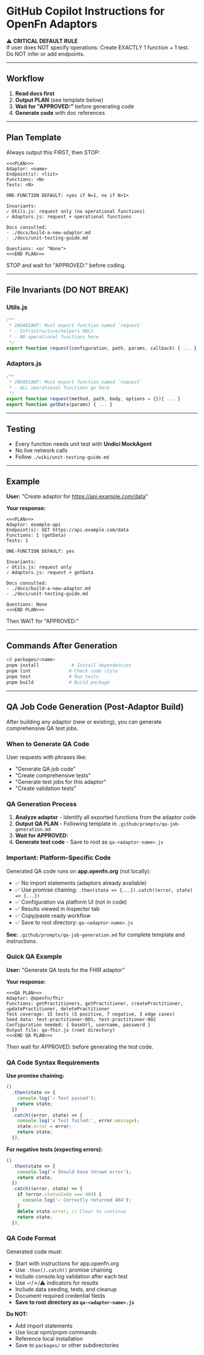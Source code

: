 # GitHub Copilot Instructions for OpenFn Adaptors

⚠️ **CRITICAL DEFAULT RULE**  
If user does NOT specify operations: Create EXACTLY 1 function + 1 test.  
Do NOT infer or add endpoints.

---

## Workflow

1. **Read docs first**
2. **Output PLAN** (see template below)
3. **Wait for "APPROVED:"** before generating code
4. **Generate code** with doc references

---

## Plan Template

Always output this FIRST, then STOP:

```
<<<PLAN>>>
Adaptor: <name>
Endpoint(s): <list>
Functions: <N>
Tests: <N>

ONE-FUNCTION DEFAULT: <yes if N=1, no if N>1>

Invariants:
✓ Utils.js: request only (no operational functions)
✓ Adaptors.js: request + operational functions

Docs consulted:
- ./docs/build-a-new-adaptor.md
- ./docs/unit-testing-guide.md

Questions: <or "None">
<<<END PLAN>>>
```

STOP and wait for "APPROVED:" before coding.

---

## File Invariants (DO NOT BREAK)

### Utils.js

```javascript
/**
 * INVARIANT: Must export function named `request`
 * - Infrastructure/helpers ONLY
 * - NO operational functions here
 */
export function request(configuration, path, params, callback) { ... }
```

### Adaptors.js

```javascript
/**
 * INVARIANT: Must export function named `request`
 * - ALL operational functions go here
 */
export function request(method, path, body, options = {}){ ... }
export function getData(params) { ... }
```

---

## Testing

- Every function needs unit test with **Undici MockAgent**
- No live network calls
- Follow `./wiki/unit-testing-guide.md`

---

## Example

**User:** "Create adaptor for https://api.example.com/data"

**Your response:**

```
<<<PLAN>>>
Adaptor: example-api
Endpoint(s): GET https://api.example.com/data
Functions: 1 (getData)
Tests: 1

ONE-FUNCTION DEFAULT: yes

Invariants:
✓ Utils.js: request only
✓ Adaptors.js: request + getData

Docs consulted:
- ./docs/build-a-new-adaptor.md
- ./docs/unit-testing-guide.md

Questions: None
<<<END PLAN>>>
```

Then WAIT for "APPROVED:"

---

## Commands After Generation

```bash
cd packages/<name>
pnpm install            # Install dependencies
pnpm lint              # Check code style
pnpm test              # Run tests
pnpm build             # Build package
```
---

## QA Job Code Generation (Post-Adaptor Build)

After building any adaptor (new or existing), you can generate comprehensive QA test jobs.

### When to Generate QA Code

User requests with phrases like:
- "Generate QA job code"
- "Create comprehensive tests"
- "Generate test jobs for this adaptor"
- "Create validation tests"

### QA Generation Process

1. **Analyze adaptor** - Identify all exported functions from the adaptor code
2. **Output QA PLAN** - Following template in `.github/prompts/qa-job-generation.md`
3. **Wait for APPROVED:**
4. **Generate test code** - Save to root as `qa-<adaptor-name>.js`

### Important: Platform-Specific Code

Generated QA code runs on **app.openfn.org** (not locally):
- ✅ No import statements (adaptors already available)
- ✅ Use promise chaining: `.then(state => {...}).catch((error, state) => {...})`
- ✅ Configuration via platform UI (not in code)
- ✅ Results viewed in Inspector tab
- ✅ Copy/paste ready workflow
- ✅ Save to root directory: `qa-<adaptor-name>.js`

**See:** `.github/prompts/qa-job-generation.md` for complete template and instructions.

### Quick QA Example

**User:** "Generate QA tests for the FHIR adaptor"

**Your response:**
```
<<<QA PLAN>>>
Adaptor: @openfn/fhir
Functions: getPractitioners, getPractitioner, createPractitioner, updatePractitioner, deletePractitioner
Test coverage: 15 tests (5 positive, 7 negative, 3 edge cases)
Seed data: test-practitioner-001, test-practitioner-002
Configuration needed: { baseUrl, username, password }
Output file: qa-fhir.js (root directory)
<<<END QA PLAN>>>
```

Then wait for APPROVED: before generating the test code.

### QA Code Syntax Requirements

**Use promise chaining:**
```javascript
()
  .then(state => {
    console.log('✓ Test passed');
    return state;
  })
  .catch((error, state) => {
    console.log('✗ Test failed:', error.message);
    state.error = error;
    return state;
  }),
```

**For negative tests (expecting errors):**
```javascript
()
  .then(state => {
    console.log('✗ Should have thrown error');
    return state;
  })
  .catch((error, state) => {
    if (error.statusCode === 404) {
      console.log('✓ Correctly returned 404');
    }
    delete state.error; // Clear to continue
    return state;
  }),
```

### QA Code Format

Generated code must:
- Start with instructions for app.openfn.org
- Use `.then().catch()` promise chaining
- Include console.log validation after each test
- Use ✓/✗/⚠ indicators for results
- Include data seeding, tests, and cleanup
- Document required credential fields
- **Save to root directory as `qa-<adaptor-name>.js`**

**Do NOT:**
- Add import statements
- Use local npm/pnpm commands
- Reference local installation
- Save to `packages/` or other subdirectories